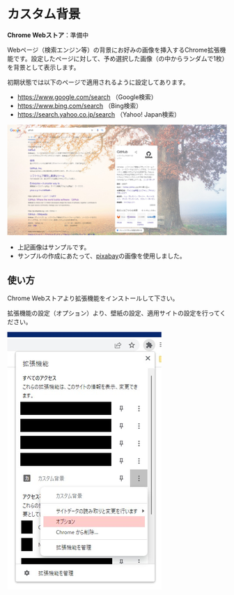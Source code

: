# カスタム背景
**Chrome Webストア**：準備中

Webページ（検索エンジン等）の背景にお好みの画像を挿入するChrome拡張機能です。設定したページに対して、予め選択した画像（の中からランダムで1枚）を背景として表示します。

初期状態では以下のページで適用されるように設定してあります。
- https://www.google.com/search （Google検索）
- https://www.bing.com/search （Bing検索）
- https://search.yahoo.co.jp/search （Yahoo! Japan検索）

![サンプル画像](README_Images/サンプル.jpg)
- 上記画像はサンプルです。
- サンプルの作成にあたって、[pixabay](https://pixabay.com/ja/photos/%e6%9c%a8-%e5%85%ac%e5%9c%92%e3%81%ae%e3%83%99%e3%83%b3%e3%83%81-%e7%a7%8b-6792528/)の画像を使用しました。

## 使い方
Chrome Webストアより拡張機能をインストールして下さい。

拡張機能の設定（オプション）より、壁紙の設定、適用サイトの設定を行ってください。

![オプションページの場所](README_Images/オプションページまでの行き方.jpg)